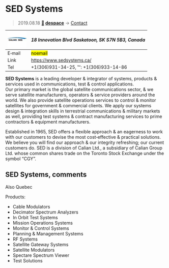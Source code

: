 # SED Systems
> 2019.08.18 **[🚀](../index/index.md) [despace](index.md)** → [Contact](contact.md)

|[![](f/contact/s/sed_systems_logo1_thumb.jpg)](f/contact/s/sed_systems_logo1.png)|*18 Innovation Blvd Saskatoon, SK S7N 5B3, Canada*|
|:--|:--|
|E‑mail| <mark>noemail</mark> |
|Link| <https://www.sedsystems.ca/> |
|Tel| +1(306)931-34-25, ℻: +1(306)933-14-86 |

**SED Systems** is a leading developer & integrator of systems, products & services used in communications, test & control applications.  
Our primary market is the global satellite communications sector, & we serve satellite manufacturers, operators & service providers around the world. We also provide satellite operations services to control & monitor satellites for government & commercial clients. We apply our systems design & integration skills in terrestrial communications & military markets as well, providing test systems & contract manufacturing services to prime contractors & equipment manufacturers.  

Established in 1965, SED offers a flexible approach & an eagerness to work with our customers to devise the most cost‑effective & practical solutions. We believe you will find our approach & our integrity refreshing; our current customers do. SED is a division of Calian Ltd., a subsidiary of Calian Group Ltd. whose common shares trade on the Toronto Stock Exchange under the symbol “CGY”.


<p style="page-break-after:always"> </p>

## SED Systems, comments
Also Quebec

Products:

   - Cable Modulators
   - Decimator Spectrum Analyzers
   - In Orbit Test Systems
   - Mission Operations Systems
   - Monitor & Control Systems
   - Planning & Management Systems
   - RF Systems
   - Satellite Gateway Systems
   - Satellite Modulators
   - Spectare Spectrum Viewer
   - Test Solutions
